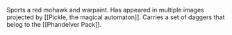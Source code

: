 Sports a red mohawk and warpaint. Has appeared in multiple images projected by [[Pickle, the magical automaton]]. Carries a set of daggers that belog to the [[Phandelver Pack]].